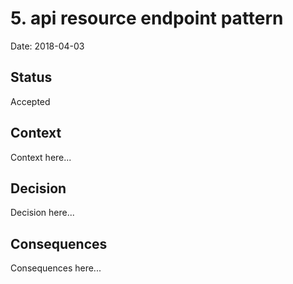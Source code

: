 # 5. api resource endpoint pattern

Date: 2018-04-03

## Status

Accepted

## Context

Context here...

## Decision

Decision here...

## Consequences

Consequences here...
